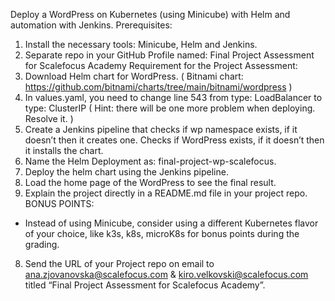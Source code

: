 Deploy a WordPress on Kubernetes (using Minicube) with Helm and
automation with Jenkins.
Prerequisites:
1. Install the necessary tools: Minicube, Helm and Jenkins.
2. Separate repo in your GitHub Profile named: Final Project Assessment for Scalefocus Academy
Requirement for the Project Assessment:
1. Download Helm chart for WordPress. ( Bitnami chart:
https://github.com/bitnami/charts/tree/main/bitnami/wordpress )
2. In values.yaml, you need to change line 543 from type: LoadBalancer to type: ClusterIP ( Hint: there
will be one more problem when deploying. Resolve it. )
3. Create a Jenkins pipeline that checks if wp namespace exists, if it doesn’t then it creates one.
Checks if WordPress exists, if it doesn’t then it installs the chart.
4. Name the Helm Deployment as: final-project-wp-scalefocus.
5. Deploy the helm chart using the Jenkins pipeline.
6. Load the home page of the WordPress to see the final result.
7. Explain the project directly in a README.md file in your project repo.
BONUS POINTS:
- Instead of using Minicube, consider using a different Kubernetes flavor of your choice, like k3s, k8s,
microK8s for bonus points during the grading.
8. Send the URL of your Project repo on email to ana.zjovanovska@scalefocus.com &
kiro.velkovski@scalefocus.com titled “Final Project Assessment for Scalefocus Academy”.
